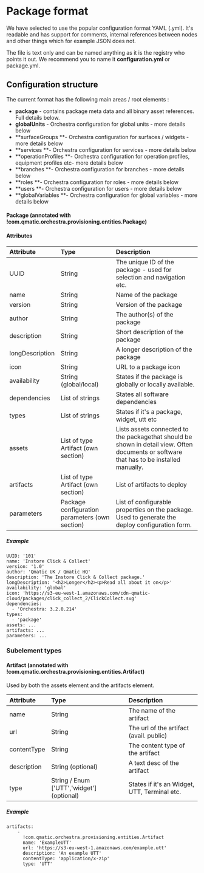 # Package format

We have selected to use the popular configuration format YAML \(.yml\). It's readable and has support for comments, internal references between nodes and other things which for example JSON does not.

The file is text only and can be named anything as it is the registry who points it out. We recommend you to name it **configuration.yml** or package.yml.

## Configuration structure

The current format has the following main areas / root elements :

* **package** - contains package meta data and all binary asset references. Full details below. 
* **globalUnits** - Orchestra configuration for global units - more details below
* **surfaceGroups **- Orchestra configuration for surfaces / widgets - more details below
* **services **- Orchestra configuration for services - more details below
* **operationProfiles **- Orchestra configuration for operation profiles, equipment profiles etc- more details below
* **branches **- Orchestra configuration for branches - more details below
* **roles **- Orchestra configuration for roles - more details below
* **users **- Orchestra configuration for users - more details below
* **globalVariables **- Orchestra configuration for global variables - more details below

#### Package \(annotated with !com.qmatic.orchestra.provisioning.entities.Package\)

#### Attributes

| Attribute | Type | Description |
| :--- | :--- | :--- |
| UUID | String | The unique ID of the package - used for selection and navigation etc. |
| name | String | Name of the package |
| version | String | Version of the package |
| author | String | The author\(s\) of the package |
| description | String | Short description of the package |
| longDescription | String | A longer description of the package |
| icon | String | URL to a package icon |
| availability | String \(global/local\) | States if the package is globally or locally available. |
| dependencies | List of strings | States all software dependencies |
| types | List of strings | States if it's a package, widget, utt etc |
| assets | List of type Artifact \(own section\) | Lists assets connected to the packagethat should be shown in detail view. Often documents or software that has to be installed manually. |
| artifacts | List of type Artifact \(own section\) | List of artifacts to deploy |
| parameters | Package configuration parameters \(own section\) | List of configurable properties on the package. Used to generate the deploy configuration form. |

##### Example

```
UUID: '101'
name: 'Instore Click & Collect'
version: '1.0'
author: 'Qmatic UK / Qmatic HQ'
description: 'The Instore Click & Collect package.'
longDescription: '<h2>Longer</h2><p>Read all about it on</p>'
availability: 'global'
icon: 'https://s3-eu-west-1.amazonaws.com/cdn-qmatic-cloud/packages/click_collect_2/ClickCollect.svg'
dependencies: 
  - 'Orchestra: 3.2.0.214'
types: 
  - 'package'
assets: ...
artifacts: ...
parameters: ...
```

### Subelement types

#### Artifact \(annotated with !com.qmatic.orchestra.provisioning.entities.Artifact\)

Used by both the assets element and the artifacts element.

| Attribute | Type | Description |
| :--- | :--- | :--- |
| name | String | The name of the artifact |
| url | String | The url of the artifact \(avail. public\) |
| contentType | String  | The content type of the artifact |
| description | String \(optional\) | A text desc of the artifact |
| type | String / Enum \['UTT','widget'\] \(optional\) | States if it's an Widget, UTT, Terminal etc. |

##### Example

```
artifacts:
    - 
      !com.qmatic.orchestra.provisioning.entities.Artifact
      name: 'ExampleUTT'
      url: 'https://s3-eu-west-1.amazonaws.com/example.utt'
      description: 'An example UTT'
      contentType: 'application/x-zip'
      type: 'UTT'
```



















